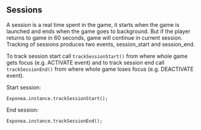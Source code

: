 
## Sessions

A session is a real time spent in the game, it starts when the game is launched and ends when the game goes to background. But if the player returns to game in 60 seconds, game will continue in current session. Tracking of sessions produces two events, session_start and session_end. 

To track session start call `trackSessionStart()` from where whole game gets focus (e.g. ACTIVATE event) and to track session end call `trackSessionEnd()` from where whole game loses focus (e.g. DEACTIVATE event). 


Start session: 

```as3
Exponea.instance.trackSessionStart();
```


End session:

```as3
Exponea.instance.trackSessionEnd();
```
